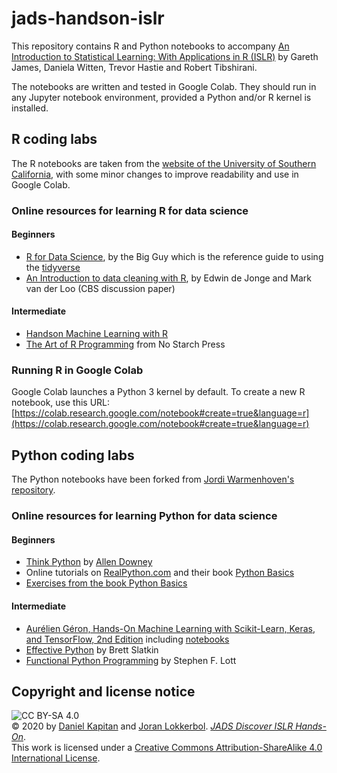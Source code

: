 # jads-handson-islr

This repository contains R and Python notebooks to accompany [An Introduction to Statistical Learning: With Applications in R (ISLR)](http://faculty.marshall.usc.edu/gareth-james/ISL/index.html) by Gareth James, Daniela Witten, Trevor Hastie and Robert Tibshirani.

The notebooks are written and tested in Google Colab. They should run in any Jupyter notebook environment, provided a Python and/or R kernel is installed.


## R coding labs
The R notebooks are taken from the [website of the University of Southern California](http://faculty.marshall.usc.edu/gareth-james/ISL/index.html), with some minor changes to improve readability and use in Google Colab.

### Online resources for learning R for data science

#### Beginners
- [R for Data Science](https://r4ds.had.co.nz/), by the Big Guy which is the reference guide to using the [tidyverse](https://www.tidyverse.org/)
- [An Introduction to data cleaning with R](https://cran.r-project.org/doc/contrib/de_Jonge+van_der_Loo-Introduction_to_data_cleaning_with_R.pdf), by Edwin de Jonge and Mark van der Loo (CBS discussion paper)

#### Intermediate
- [Handson Machine Learning with R](https://bradleyboehmke.github.io/HOML/)
- [The Art of R Programming](http://diytranscriptomics.com/Reading/files/The%20Art%20of%20R%20Programming.pdf) from No Starch Press

### Running R in Google Colab

Google Colab launches a Python 3 kernel by default. To create a new R notebook, use this URL: [https://colab.research.google.com/notebook#create=true&language=r](https://colab.research.google.com/notebook#create=true&language=r)


## Python coding labs
The Python notebooks have been forked from [Jordi Warmenhoven's repository](https://github.com/JWarmenhoven/ISLR-python).

### Online resources for learning Python for data science

#### Beginners
- [Think Python](https://greenteapress.com/wp/think-python-2e/) by [Allen Downey](https://greenteapress.com/wp/)
- Online tutorials on [RealPython.com](https://realpython.com/learning-paths/data-science-python-core-skills/) and their book [Python Basics](https://realpython.com/products/python-basics-book/)
- [Exercises from the book Python Basics](https://github.com/realpython/python-basics-exercises)

#### Intermediate
- [Aurélien Géron, Hands-On Machine Learning with Scikit-Learn, Keras, and TensorFlow, 2nd Edition](https://www.oreilly.com/library/view/hands-on-machine-learning/9781492032632/) including [notebooks](https://github.com/ageron/handson-ml2)
- [Effective Python](https://effectivepython.com/) by Brett Slatkin
- [Functional Python Programming](https://www.packtpub.com/product/functional-python-programming-second-edition/9781788627061) by Stephen F. Lott

## Copyright and license notice

![CC BY-SA 4.0](https://i.creativecommons.org/l/by-sa/4.0/88x31.png)<br>&copy; 2020 by [Daniel Kapitan](https://www.linkedin.com/in/dkapitan) and [Joran Lokkerbol](https://www.linkedin.com/in/joran-lokkerbol-7a68063/). _[JADS Discover ISLR Hands-On](https://www.github.com/jads-nl/discover-islr-handson)_.<br>This work is licensed under a [Creative Commons Attribution-ShareAlike 4.0 International License](http://creativecommons.org/licenses/by-sa/4.0/).
